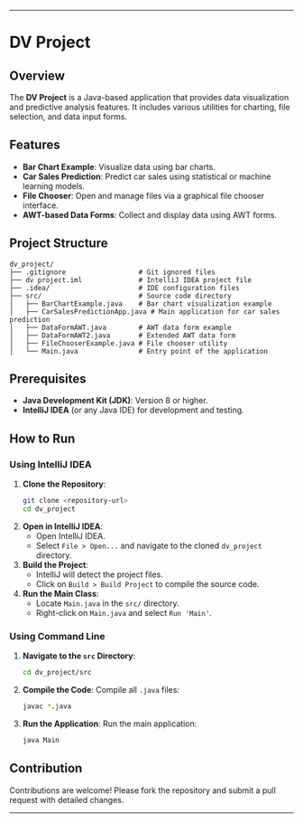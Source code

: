 

---

# DV Project

## Overview
The **DV Project** is a Java-based application that provides data visualization and predictive analysis features. It includes various utilities for charting, file selection, and data input forms.

## Features
- **Bar Chart Example**: Visualize data using bar charts.
- **Car Sales Prediction**: Predict car sales using statistical or machine learning models.
- **File Chooser**: Open and manage files via a graphical file chooser interface.
- **AWT-based Data Forms**: Collect and display data using AWT forms.

## Project Structure
```plaintext
dv_project/
├── .gitignore                  # Git ignored files
├── dv project.iml              # IntelliJ IDEA project file
├── .idea/                      # IDE configuration files
├── src/                        # Source code directory
│   ├── BarChartExample.java    # Bar chart visualization example
│   ├── CarSalesPredictionApp.java # Main application for car sales prediction
│   ├── DataFormAWT.java        # AWT data form example
│   ├── DataFormAWT2.java       # Extended AWT data form
│   ├── FileChooserExample.java # File chooser utility
│   └── Main.java               # Entry point of the application
```

## Prerequisites
- **Java Development Kit (JDK)**: Version 8 or higher.
- **IntelliJ IDEA** (or any Java IDE) for development and testing.

## How to Run
### Using IntelliJ IDEA
1. **Clone the Repository**:
   ```bash
   git clone <repository-url>
   cd dv_project
   ```
2. **Open in IntelliJ IDEA**:
   - Open IntelliJ IDEA.
   - Select `File > Open...` and navigate to the cloned `dv_project` directory.
3. **Build the Project**:
   - IntelliJ will detect the project files.
   - Click on `Build > Build Project` to compile the source code.
4. **Run the Main Class**:
   - Locate `Main.java` in the `src/` directory.
   - Right-click on `Main.java` and select `Run 'Main'`.

### Using Command Line
1. **Navigate to the `src` Directory**:
   ```bash
   cd dv_project/src
   ```
2. **Compile the Code**:
   Compile all `.java` files:
   ```bash
   javac *.java
   ```
3. **Run the Application**:
   Run the main application:
   ```bash
   java Main
   ```

## Contribution
Contributions are welcome! Please fork the repository and submit a pull request with detailed changes.



---
